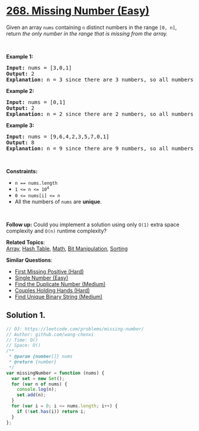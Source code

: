 # [268. Missing Number (Easy)](https://leetcode.com/problems/missing-number/)

<p>Given an array <code>nums</code> containing <code>n</code> distinct numbers in the range <code>[0, n]</code>, return <em>the only number in the range that is missing from the array.</em></p>

<p>&nbsp;</p>
<p><strong>Example 1:</strong></p>

<pre><strong>Input:</strong> nums = [3,0,1]
<strong>Output:</strong> 2
<strong>Explanation:</strong> n = 3 since there are 3 numbers, so all numbers are in the range [0,3]. 2 is the missing number in the range since it does not appear in nums.
</pre>

<p><strong>Example 2:</strong></p>

<pre><strong>Input:</strong> nums = [0,1]
<strong>Output:</strong> 2
<strong>Explanation:</strong> n = 2 since there are 2 numbers, so all numbers are in the range [0,2]. 2 is the missing number in the range since it does not appear in nums.
</pre>

<p><strong>Example 3:</strong></p>

<pre><strong>Input:</strong> nums = [9,6,4,2,3,5,7,0,1]
<strong>Output:</strong> 8
<strong>Explanation:</strong> n = 9 since there are 9 numbers, so all numbers are in the range [0,9]. 8 is the missing number in the range since it does not appear in nums.
</pre>

<p>&nbsp;</p>
<p><strong>Constraints:</strong></p>

<ul>
	<li><code>n == nums.length</code></li>
	<li><code>1 &lt;= n &lt;= 10<sup>4</sup></code></li>
	<li><code>0 &lt;= nums[i] &lt;= n</code></li>
	<li>All the numbers of <code>nums</code> are <strong>unique</strong>.</li>
</ul>

<p>&nbsp;</p>
<p><strong>Follow up:</strong> Could you implement a solution using only <code>O(1)</code> extra space complexity and <code>O(n)</code> runtime complexity?</p>

**Related Topics**:  
[Array](https://leetcode.com/tag/array/), [Hash Table](https://leetcode.com/tag/hash-table/), [Math](https://leetcode.com/tag/math/), [Bit Manipulation](https://leetcode.com/tag/bit-manipulation/), [Sorting](https://leetcode.com/tag/sorting/)

**Similar Questions**:

- [First Missing Positive (Hard)](https://leetcode.com/problems/first-missing-positive/)
- [Single Number (Easy)](https://leetcode.com/problems/single-number/)
- [Find the Duplicate Number (Medium)](https://leetcode.com/problems/find-the-duplicate-number/)
- [Couples Holding Hands (Hard)](https://leetcode.com/problems/couples-holding-hands/)
- [Find Unique Binary String (Medium)](https://leetcode.com/problems/find-unique-binary-string/)

## Solution 1.

```js
// OJ: https://leetcode.com/problems/missing-number/
// Author: github.com/wang-chenxi
// Time: O()
// Space: O()
/**
 * @param {number[]} nums
 * @return {number}
 */
var missingNumber = function (nums) {
  var set = new Set();
  for (var n of nums) {
    console.log(n);
    set.add(n);
  }
  for (var i = 0; i <= nums.length; i++) {
    if (!set.has(i)) return i;
  }
};
```
